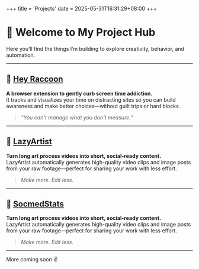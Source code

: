+++
title = 'Projects'
date = 2025-05-31T16:31:29+08:00
+++

# 👋 Welcome to My Project Hub

Here you’ll find the things I’m building to explore creativity, behavior, and automation.

---

## 🦝 [Hey Raccoon](https://heyraccoon.com)

**A browser extension to gently curb screen time addiction.**  
It tracks and visualizes your time on distracting sites so you can build awareness and make better choices—without guilt trips or hard blocks.

> _“You can't manage what you don't measure.”_

---

## 🎨 [LazyArtist](https://lazyartistwebdemo-5mzkfvzu9w6xigwh7ffbcr.streamlit.app/)

**Turn long art process videos into short, social-ready content.**  
LazyArtist automatically generates high-quality video clips and image posts from your raw footage—perfect for sharing your work with less effort.

> _Make more. Edit less._

------

## 🎨 [SocmedStats](https://socmedstatsapp.streamlit.app/)

**Turn long art process videos into short, social-ready content.**  
LazyArtist automatically generates high-quality video clips and image posts from your raw footage—perfect for sharing your work with less effort.

> _Make more. Edit less._

---

More coming soon ✌️

